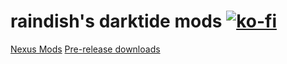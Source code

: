 # raindish's darktide mods [![ko-fi](https://ko-fi.com/img/githubbutton_sm.svg)](https://ko-fi.com/P5P44MNYZ)

[Nexus Mods](https://next.nexusmods.com/profile/dnrvs/mods) [Pre-release downloads](https://github.com/danreeves/darktide-mods/issues/107)
